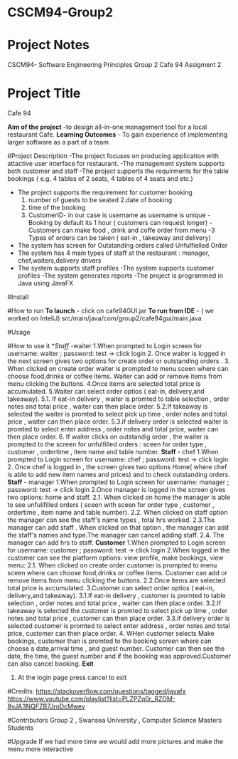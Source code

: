 # CSCM94-Group2
# Project Notes
CSCM94- Software Engineering Principles
Group 2
Cafe 94 Assigment 2

# Project Title
Cafe 94

**Aim of the project** -to design all-in-one management tool for a local restaurant Cafe.
**Learning Outcomes** - To gain experience of implementing larger software as a part of a team

#Project Description
-The project focuses on producing application with attactive user interface for restaurant.
-The management system supports both customer and staff
-The project supports the requirments for the table bookings ( e.g. 4 tables of 2 seats, 4 tables of 4 seats and etc.)
- The project supports the requirement for customer booking
    1. number of guests to be seated
       2.date of booking
    3. time of the booking
    4. CustomerID- in our case is username as username is unique
       -Booking by default its 1 hour ( customers can request longer)
       -Customers can make food , drink and coffe order from menu
       -3 Types of orders can be taken ( eat-in , takeaway and delivery)
- The system has screen for Outstanding orders called Unfulfielled Order
- The system has 4 main types of staff at the restaurant : manager, chef,waiters,delivery drivers
- The system supports staff profiles
  -The system supports customer profiles
  -The system generates reports
  -The project is programmed in Java using JavaFX

#Install

#How to run
**To launch** - click on cafe94GUI.jar
**To run from IDE** - ( we worked on InteliJ) src/main/java/com/group2/cafe94gui/main.java

#Usage

#How to use it
**Staff* -waiter
1.When prompted to Login screen for username: waiter ; password: test -> click login
2. Once waiter is logged in the next screen gives two options for create order or outstanding orders .
3. When clicked on create order waiter is prompted to menu sceen where can choose food,drinks or coffee items. Waiter can add or remove items from menu clicking the buttons.
   4.Once items are selected total price is accumulated.
   5.Waiter can select order optios ( eat-in, delivery,and takeaway).
   5.1. If eat-in delivery , waiter is promted to table selection , order notes and total price , waiter can then place order.
   5.2.If takeaway is selected the waiter is promted to select pick up time , order notes and total price , waiter can then place order.
   5.3.if delivery order is selected waiter is promted to select enter address , order notes and total price, waiter can then place order.
6. If waiter clicks on outstandig order , the waiter is prompted to the screen for unfulfilled orders : sceen for order type , customer , ordertime , item name and table number.
   **Staff** - chef
   1.When prompted to Login screen for username: chef ; password: test -> click login
2. Once chef is logged in , the screen gives two options Home( where chef is able to add new item names and prices) and to check outstanding orders.
   **Staff** - manager
   1.When prompted to Login screen for username: manager ; password: test -> click login
   2.Once manager is logged in the screen gives two options: home and staff.
   2.1. When clicked on home the manager is able to see unfulifilled orders ( sceen with sceen for order type , customer , ordertime , item name and table number).
   2.2. When clicked on staff option the manager can see the staff's name types , total hrs worked.
   2.3.The manager can add staff . When clicked on that option , the manager can add the staff's names and type.The manager can cancel adding staff.
   2.4. The manager can add hrs to staff.
   **Customer**
   1.When prompted to Login screen for username: customer ; password: test -> click login
   2.When logged in the customer can see the platform options: view profile, make bookings, view menu:
   2.1. When clicked on create order customer is prompted to menu sceen where can choose food,drinks or coffee items. Customer can add or remove items from menu clicking the buttons.
   2.2.Once items are selected total price is accumulated.
   3.Customer can select order optios ( eat-in, delivery,and takeaway).
   3.1.If eat-in delivery , customer is promted to table selection , order notes and total price , waiter can then place order.
   3.2.If takeaway is selected the customer is promted to select pick up time , order notes and total price , customer can then place order.
   3.3.if delivery order is selected customer is promted to select enter address , order notes and total price, customer can then place order.
4. WHen customer selects Make bookings, customer than is promted to the booking screen where can choose a date,arrival time , and guest number. Customer can then see the date, the time, the guest number and if the booking was approved.Customer can also cancel booking.
   **Exit**
1. At the login page press cancel to exit

#Credits:
https://stackoverflow.com/questions/tagged/javafx
https://www.youtube.com/playlist?list=PLZPZq0r_RZOM-8vJA3NQFZB7JroDcMwev

#Contributors
Group 2 , Swansea University , Computer Science Masters Students

#Upgrade
If we had more time we would add more pictures and make the menu more interactive 








